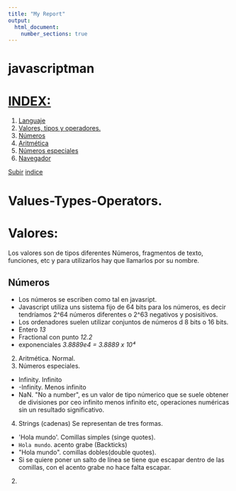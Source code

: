 ```yaml
---
title: "My Report"
output: 
  html_document:
    number_sections: true
---
```


<a name="top"></a>
# javascriptman
# [INDEX:](#item0)
1. [Languaje](#item1)
2. [Valores, tipos y operadores.](#item2)
2. [Números](#item21)
2. [Aritmética](#item22)
2. [Números especiales](#item23)
3. [Navegador](#item3)

[Subir](#top)
[indice](#item0)

<a name="item2"></a>
# Values-Types-Operators.

# Valores:

Los valores son de tipos diferentes Números, fragmentos de texto, funciones, etc y para utilizarlos hay que llamarlos por su nombre.

## Números
- Los números se escriben como tal en javasript.
- Javascript utiliza uns sistema fijo de 64 bits para los números, es decir tendríamos 2^64 números diferentes o 2^63 negativos y posisitivos.
- Los ordenadores suelen utilizar conjuntos de números d 8 bits o 16 bits.
- Entero *13*
- Fractional con punto *12.2*
- exponenciales *3.8889e4 = 3.8889  x 10⁴*
2. Aritmética.
Normal.
3. Números especiales.
- Infinity.  Infinito
- -Infinity. Menos infinito
- NaN. "No a number", es un valor de tipo númerico que se suele obtener de divisiones por ceo infinito menos infinito etc,  operaciones numéricas sin un resultado significativo.
4. Strings (cadenas)
Se representan de tres formas.
- 'Hola mundo'. Comillas simples (singe quotes).
- `Hola mundo`. acento grabe (Backticks)
- "Hola mundo". comillas dobles(double quotes).    
- Si se quiere poner un salto de línea se tiene que escapar dentro de las comillas, con el acento grabe no hace falta escapar.
2.